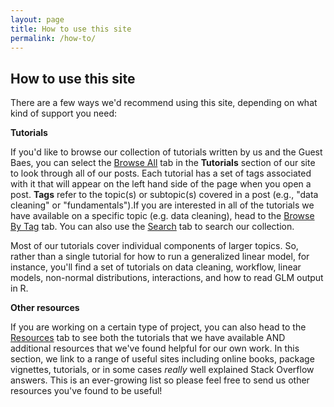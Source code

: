 ```yaml
---
layout: page
title: How to use this site
permalink: /how-to/
---
```

<h2>How to use this site</h2>

There are a few ways we'd recommend using this site, depending on what kind of support you need:

**Tutorials**

If you'd like to browse our collection of tutorials written by us and the Guest Baes, you can select the [Browse All](https://bayesbaes.github.io/tutorials/browse-all/) tab in the **Tutorials** section of our site to look through all of our posts. Each tutorial has a set of tags associated with it that will appear on the left hand side of the page when you open a post. **Tags** refer to the topic(s) or subtopic(s) covered in a post (e.g., "data cleaning" or "fundamentals").If you are interested in all of the tutorials we have available on a specific topic (e.g. data cleaning), head to the [Browse By Tag](https://bayesbaes.github.io/tutorials/browse-by-tag/) tab.  You can also use the [Search](https://bayesbaes.github.io/search/) tab to search our collection.

Most of our tutorials cover individual components of larger topics. So, rather than a single tutorial for how to run a generalized linear model, for instance, you'll find a set of tutorials on data cleaning, workflow, linear models, non-normal distributions, interactions, and how to read GLM output in R. 

**Other resources**

If you are working on a certain type of project, you can also head to the [Resources](https://bayesbaes.github.io/resources/) tab to see both the tutorials that we have available AND additional resources that we've found helpful for our own work. In this section, we link to a range of useful sites including online books, package vignettes, tutorials, or in some cases *really* well explained Stack Overflow answers. This is an ever-growing list so please feel free to send us other resources you've found to be useful!
